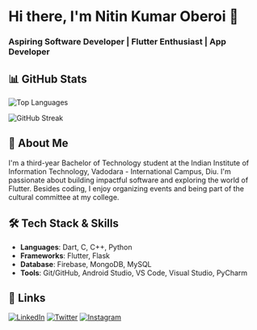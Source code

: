 # Hi there, I'm Nitin Kumar Oberoi 👋
### Aspiring Software Developer | Flutter Enthusiast | App Developer

## 📊 GitHub Stats
<!-- ![Your Name's GitHub stats](https://github-readme-stats.vercel.app/api?username=nitinkoberoii&show_icons=true&theme=radical) -->

![Top Languages](https://github-readme-stats.vercel.app/api/top-langs/?username=nitinkoberoii&layout=compact&theme=radical)

![GitHub Streak](https://github-readme-streak-stats.herokuapp.com/?user=nitinkoberoii&theme=radical)

<!-- ![GitHub Trophies](https://github-profile-trophy.vercel.app/?username=nitinkoberoii&theme=radical) -->

## 📖 About Me
I'm a third-year Bachelor of Technology student at the Indian Institute of Information Technology, Vadodara - International Campus, Diu. I'm passionate about building impactful software and exploring the world of Flutter. Besides coding, I enjoy organizing events and being part of the cultural committee at my college.

## 🛠 Tech Stack & Skills
- **Languages**: Dart, C, C++, Python
- **Frameworks**: Flutter, Flask
- **Database**: Firebase, MongoDB, MySQL
- **Tools**: Git/GitHub, Android Studio, VS Code, Visual Studio, PyCharm

<!-- ## Featured Projects
### [DiscussIt](https://github.com/nitinkoberoii/DiscussIt)
DiscussIt is a responsive reddit clone built on my journey to learn full stack App-Development using Flutter and Firebase.

### [Zoom Clone](https://github.com/nitinkoberoii/Zoom-Clone)
Zoom-Clone is a clone built on my journey to learn full stack App-Development using Flutter and Firebase. -->

## 🔗 Links

[![LinkedIn](https://img.shields.io/badge/LinkedIn-0077B5?style=for-the-badge&logo=linkedin&logoColor=white)](https://www.linkedin.com/in/nitin-kumar-oberoi-169136261/)
[![Twitter](https://img.shields.io/badge/Twitter-1DA1F2?style=for-the-badge&logo=twitter&logoColor=white)](https://twitter.com/nitinkoberoii)
[![Instagram](https://img.shields.io/badge/Instagram-E4405F?style=for-the-badge&logo=instagram&logoColor=white)](https://www.instagram.com/nitinkoberoii/)


<!---
nitinkoberoii/nitinkoberoii is a ✨ special ✨ repository because its `README.md` (this file) appears on your GitHub profile.
You can click the Preview link to take a look at your changes.
--->
